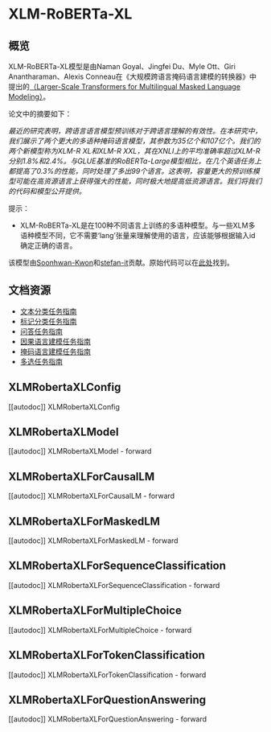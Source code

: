 <!--版权所有2022年HuggingFace团队。保留一切权利。

根据Apache许可证2.0版（“许可证”），除非符合许可证规定，否则你不得使用此文件。你可以在以下网址获得许可证的副本

http://www.apache.org/licenses/LICENSE-2.0

除非适用法律要求或书面同意，根据许可证分发的软件是按
"按原样"基础分发，不附带任何明示或暗示的担保或条件。详见许可证
明确了特定语言的性能和限制的详细信息。

⚠️请注意，该文件是Markdown格式的，但包含特定的语法，用于我们的doc-builder（类似于MDX），这可能不会
在你的Markdown查看器中正确显示。

-->

# XLM-RoBERTa-XL

## 概览

XLM-RoBERTa-XL模型是由Naman Goyal、Jingfei Du、Myle Ott、Giri Anantharaman、Alexis Conneau在《大规模跨语言掩码语言建模的转换器》中提出的[（Larger-Scale Transformers for Multilingual Masked Language Modeling）](https://arxiv.org/abs/2105.00572)。

论文中的摘要如下：

*最近的研究表明，跨语言语言模型预训练对于跨语言理解的有效性。在本研究中，我们展示了两个更大的多语种掩码语言模型，其参数为35亿个和107亿个。我们的两个新模型称为XLM-R XL和XLM-R XXL，其在XNLI上的平均准确率超过XLM-R分别1.8%和2.4%。与GLUE基准的RoBERTa-Large模型相比，在几个英语任务上都提高了0.3%的性能，同时处理了多出99个语言。这表明，容量更大的预训练模型可能在高资源语言上获得强大的性能，同时极大地提高低资源语言。我们将我们的代码和模型公开提供。*

提示：

- XLM-RoBERTa-XL是在100种不同语言上训练的多语种模型。与一些XLM多语种模型不同，它不需要‘lang’张量来理解使用的语言，应该能够根据输入id确定正确的语言。

该模型由[Soonhwan-Kwon](https://github.com/Soonhwan-Kwon)和[stefan-it](https://huggingface.co/stefan-it)贡献。原始代码可以在[此处](https://github.com/pytorch/fairseq/tree/master/examples/xlmr)找到。

## 文档资源

- [文本分类任务指南](../tasks/sequence_classification)
- [标记分类任务指南](../tasks/token_classification)
- [问答任务指南](../tasks/question_answering)
- [因果语言建模任务指南](../tasks/language_modeling)
- [掩码语言建模任务指南](../tasks/masked_language_modeling)
- [多选任务指南](../tasks/multiple_choice)

## XLMRobertaXLConfig

[[autodoc]] XLMRobertaXLConfig

## XLMRobertaXLModel

[[autodoc]] XLMRobertaXLModel
    - forward

## XLMRobertaXLForCausalLM

[[autodoc]] XLMRobertaXLForCausalLM
    - forward

## XLMRobertaXLForMaskedLM

[[autodoc]] XLMRobertaXLForMaskedLM
    - forward

## XLMRobertaXLForSequenceClassification

[[autodoc]] XLMRobertaXLForSequenceClassification
    - forward

## XLMRobertaXLForMultipleChoice

[[autodoc]] XLMRobertaXLForMultipleChoice
    - forward

## XLMRobertaXLForTokenClassification

[[autodoc]] XLMRobertaXLForTokenClassification
    - forward

## XLMRobertaXLForQuestionAnswering

[[autodoc]] XLMRobertaXLForQuestionAnswering
    - forward